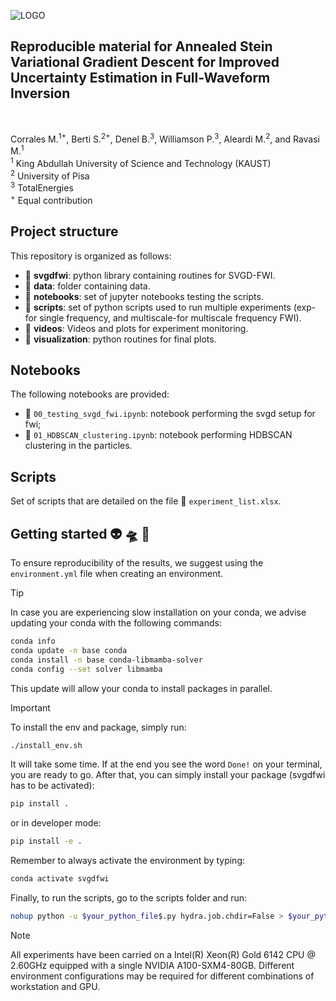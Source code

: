 ![LOGO](https://github.com/DeepWave-KAUST/AnnealedSVGD_FWI-dev/blob/main/asset/logo.png)

## Reproducible material for Annealed Stein Variational Gradient Descent for Improved Uncertainty Estimation in Full-Waveform Inversion
 <br />

Corrales M.<sup>1+</sup>, Berti S.<sup>2+</sup>, Denel B.<sup>3</sup>, Williamson P.<sup>3</sup>, Aleardi M.<sup>2</sup>, and Ravasi M.<sup>1</sup>  <br />
<sup>1</sup> King Abdullah University of Science and Technology (KAUST)  <br />
<sup>2</sup> University of Pisa  <br />
<sup>3</sup> TotalEnergies  <br />
<sup>+</sup> Equal contribution  <br />



## Project structure
This repository is organized as follows:

* :open_file_folder: **svgdfwi**: python library containing routines for SVGD-FWI.
* :open_file_folder: **data**: folder containing data.
* :open_file_folder: **notebooks**: set of jupyter notebooks testing the scripts.
* :open_file_folder: **scripts**: set of python scripts used to run multiple experiments (exp-for single frequency, and multiscale-for multiscale frequency FWI).
* :open_file_folder: **videos**: Videos and plots for experiment monitoring.
* :open_file_folder: **visualization**: python routines for final plots.

## Notebooks
The following notebooks are provided:

- :orange_book: ``00_testing_svgd_fwi.ipynb``: notebook performing the svgd setup for fwi;
- :orange_book: ``01_HDBSCAN_clustering.ipynb``: notebook performing HDBSCAN clustering in the particles.


## Scripts
Set of scripts that are detailed on the file :green_book: ``experiment_list.xlsx``.

## Getting started :alien: :flying_saucer: :cow2:
To ensure reproducibility of the results, we suggest using the `environment.yml` file when creating an environment.

> [!TIP]
> In case you are experiencing slow installation on your conda, we advise updating your conda with the following commands:
> 
> ```sh
> conda info
> conda update -n base conda
> conda install -n base conda-libmamba-solver
> conda config --set solver libmamba
> ```
> 
> This update will allow your conda to install packages in parallel.

> [!IMPORTANT]
> To install the env and package, simply run:
> ```sh
> ./install_env.sh
> ```
> It will take some time. If at the end you see the word `Done!` on your terminal, you are ready to go. After that, you can simply install your package (svgdfwi has to be activated):
> ```sh
> pip install .
> ```
> or in developer mode:
> ```sh
> pip install -e .
> ```
> 
> Remember to always activate the environment by typing:
> ```sh
> conda activate svgdfwi
> ```
> 
> Finally, to run the scripts, go to the scripts folder and run:
> ```sh
> nohup python -u $your_python_file$.py hydra.job.chdir=False > $your_python_file$.log &
> ```


> [!NOTE]  
> All experiments have been carried on a Intel(R) Xeon(R) Gold 6142 CPU @ 2.60GHz equipped with a single NVIDIA A100-SXM4-80GB. Different environment 
configurations may be required for different combinations of workstation and GPU.
